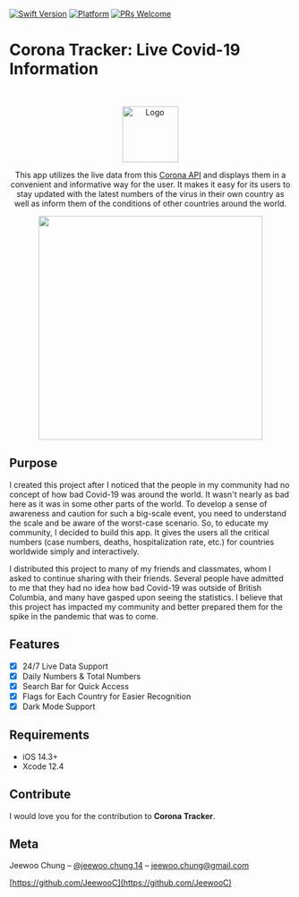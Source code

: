 [![Swift Version](https://img.shields.io/badge/swift-5.3-orange?style=flat-square)](swift-url)
[![Platform](https://img.shields.io/cocoapods/p/LFAlertController.svg?style=flat-square)](http://cocoapods.org/pods/LFAlertController)
[![PRs Welcome](https://img.shields.io/badge/PRs-welcome-brightgreen.svg?style=flat-square)](http://makeapullrequest.com)

# Corona Tracker: Live Covid-19 Information
<br />

<p align="center">
  <a href="https://github.com/JeewooC/CoronaTracker">
    <img src="./logo.jpg" alt="Logo" width="100" height="100">
  </a>
  <p align="center">
    This app utilizes the live data from this <a href="https://corona-api.com/">Corona API</a> and displays them in a convenient and informative way for the user. It makes it easy for its users to stay updated with the latest numbers of the virus in their own country as well as inform them of the conditions of other countries around the world.
  </p>
</p>  

<p align="center">
<img src= "https://media.giphy.com/media/0RHGMYAOMaGEroN0Oa/giphy.gif" width="400" >
</p>

## Purpose

I created this project after I noticed that the people in my community had no concept of how bad Covid-19 was around the world. It wasn't nearly as bad here as it was in some other parts of the world. To develop a sense of awareness and caution for such a big-scale event, you need to understand the scale and be aware of the worst-case scenario. So, to educate my community, I decided to build this app. It gives the users all the critical numbers (case numbers, deaths, hospitalization rate, etc.) for countries worldwide simply and interactively.

I distributed this project to many of my friends and classmates, whom I asked to continue sharing with their friends. Several people have admitted to me that they had no idea how bad Covid-19 was outside of British Columbia, and many have gasped upon seeing the statistics. I believe that this project has impacted my community and better prepared them for the spike in the pandemic that was to come.

## Features

- [x] 24/7 Live Data Support
- [x] Daily Numbers & Total Numbers
- [x] Search Bar for Quick Access
- [x] Flags for Each Country for Easier Recognition
- [x] Dark Mode Support

## Requirements

- iOS 14.3+
- Xcode 12.4

## Contribute

I would love you for the contribution to **Corona Tracker**.

## Meta

Jeewoo Chung – [@jeewoo.chung.14](https://www.facebook.com/jeewoo.chung.14/) – jeewoo.chung@gmail.com

[https://github.com/JeewooC](https://github.com/JeewooC)

[swift-url]: https://swift.org/

